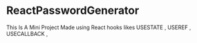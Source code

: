 # ReactPasswordGenerator
This Is A Mini Project Made using React hooks likes USESTATE , USEREF , USECALLBACK , 
